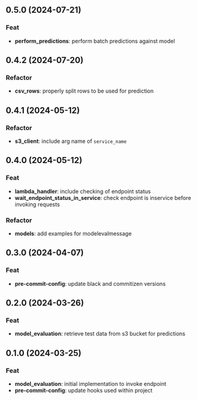 ## 0.5.0 (2024-07-21)

### Feat

- **perform_predictions**: perform batch predictions against model

## 0.4.2 (2024-07-20)

### Refactor

- **csv_rows**: properly split rows to be used for prediction

## 0.4.1 (2024-05-12)

### Refactor

- **s3_client**: include arg name of `service_name`

## 0.4.0 (2024-05-12)

### Feat

- **lambda_handler**: include checking of endpoint status
- **wait_endpoint_status_in_service**: check endpoint is inservice before invoking requests

### Refactor

- **models**: add examples for modelevalmessage

## 0.3.0 (2024-04-07)

### Feat

- **pre-commit-config**: update black and commitizen versions

## 0.2.0 (2024-03-26)

### Feat

- **model_evaluation**: retrieve test data from s3 bucket for predictions

## 0.1.0 (2024-03-25)

### Feat

- **model_evaluation**: initial implementation to invoke endpoint
- **pre-commit-config**: update hooks used within project
